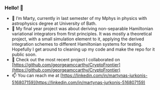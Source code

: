 ### Hello! 👋

- 🔭 I’m Marty, currently in last semester of my Mphys in physics with astrophysics degree at University of Bath.
- 🌱 My final year project was about deriving non-separable Hamiltonian variational integrators from first principles. It was mostly a theoretical project, with a small simulation element to it, applying the derived integration schemes to different Hamiltonian systems for testing. Hopefully I get around to cleaning up my code and make the repo for it public soon.
- 👯 Check out the most recent project I collaborated on [https://github.com/georgeamccarthy/CryptoFrontier](https://github.com/georgeamccarthy/CryptoFrontier)
- 📫 You can reach me at [https://linkedin.com/in/martynas-jurkonis-516807159](https://linkedin.com/in/martynas-jurkonis-516807159)

<!--
- 🔭 I’m currently working on ...
- 🌱 I’m currently learning ...
- 👯 I’m looking to collaborate on ...
- 🤔 I’m looking for help with ...
- 💬 Ask me about ...
- 📫 How to reach me: ...
- 😄 Pronouns: ...
- ⚡ Fun fact: ...
-->
